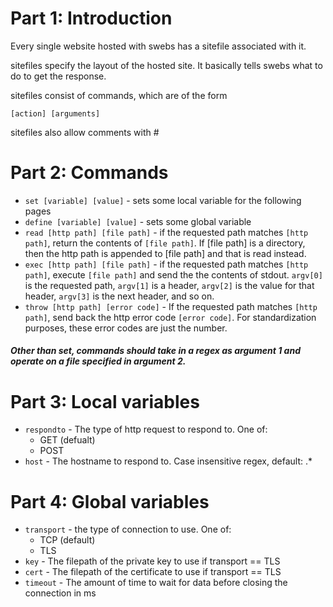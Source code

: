 # Part 1: Introduction
Every single website hosted with swebs has a sitefile associated with it.

sitefiles specify the layout of the hosted site. It basically tells swebs what to do to get the response.

sitefiles consist of commands, which are of the form

```[action] [arguments]```

sitefiles also allow comments with #

# Part 2: Commands

* ```set [variable] [value]``` - sets some local variable for the following pages
* ```define [variable] [value]``` - sets some global variable
* ```read [http path] [file path]``` - if the requested path matches ```[http path]```, return the contents of ```[file path]```. If [file path] is a directory, then the http path is appended to [file path] and that is read instead.
* ```exec [http path] [file path]``` - if the requested path matches ```[http path]```, execute ```[file path]``` and send the the contents of stdout. ```argv[0]``` is the requested path, ```argv[1]``` is a header, ```argv[2]``` is the value for that header, ```argv[3]``` is the next header, and so on.
* ```throw [http path] [error code]``` - If the requested path matches ```[http path]```, send back the http error code ```[error code]```. For standardization purposes, these error codes are just the number.

##### Other than set, commands should take in a regex as argument 1 and operate on a file specified in argument 2.

# Part 3: Local variables

* ```respondto``` - The type of http request to respond to. One of:
	* GET (defualt)
	* POST
* ```host``` - The hostname to respond to. Case insensitive regex, default: .*

# Part 4: Global variables

* ```transport``` - the type of connection to use. One of:
	* TCP (default)
	* TLS
* ```key``` - The filepath of the private key to use if transport == TLS
* ```cert``` - The filepath of the certificate to use if transport == TLS
* ```timeout``` - The amount of time to wait for data before closing the connection in ms
